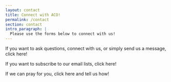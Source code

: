 ```yaml
---
layout: contact
title: Connect with ACO!
permalink: /contact
section: contact
intro_paragraph: |
  Please use the forms below to connect with us!
---
```

If you want to ask questions, connect with us, or simply send us a message, click here!

If you want to subscribe to our email lists, click here!

If we can pray for you, click here and tell us how!
